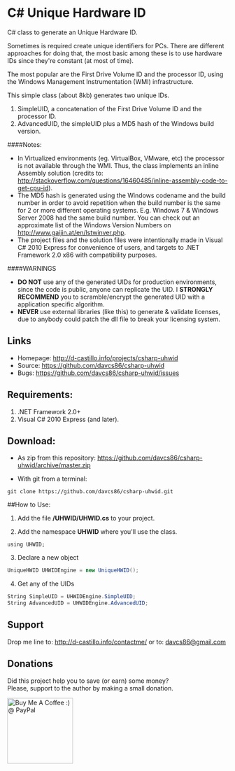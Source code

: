C# Unique Hardware ID
============

C# class to generate an Unique Hardware ID.

Sometimes is required create unique identifiers for PCs. There are different approaches for doing that, the most basic among these is to use hardware IDs since they're constant (at most of time).

The most popular are the First Drive Volume ID and the processor ID, using the Windows Management Instrumentation (WMI) infrastructure.

This simple class (about 8kb) generates two unique IDs.

1. SimpleUID, a concatenation of the First Drive Volume ID and the processor ID.
2. AdvancedUID, the simpleUID plus a MD5 hash of the Windows build version.

####Notes:

* In Virtualized environments (eg. VirtualBox, VMware, etc) the processor is not available through the WMI. Thus, the class implements an inline Assembly solution (credits to: <http://stackoverflow.com/questions/16460485/inline-assembly-code-to-get-cpu-id>).
* The MD5 hash is generated using the Windows codename and the build number in order to avoid repetition when the build number is the same for 2 or more different operating systems. E.g. Windows 7 & Windows Server 2008 had the same build number. You can check out an approximate list of the Windows Version Numbers on <http://www.gaijin.at/en/lstwinver.php>.
* The project files and the solution files were intentionally made in Visual C# 2010 Express for convenience of users, and targets to .NET Framework 2.0 x86 with compatibility purposes.

####WARNINGS

* **DO NOT** use any of the generated UIDs for production environments, since the code is public, anyone can replicate the UID. I **STRONGLY RECOMMEND** you to scramble/encrypt the generated UID with a application specific algorithm.
* **NEVER** use external libraries (like this) to generate & validate licenses, due to anybody could patch the dll file to break your licensing system.

## Links

* Homepage: <http://d-castillo.info/projects/csharp-uhwid>
* Source: <https://github.com/davcs86/csharp-uhwid>
* Bugs:   <https://github.com/davcs86/csharp-uhwid/issues>

## Requirements:

1. .NET Framework 2.0+
2. Visual C# 2010 Express (and later).

## Download:

* As zip from this repository: <https://github.com/davcs86/csharp-uhwid/archive/master.zip>

* With git from a terminal:

```
git clone https://github.com/davcs86/csharp-uhwid.git
```

##How to Use:

1. Add the file **/UHWID/UHWID.cs** to your project.

2. Add the namespace **UHWID** where you'll use the class.

```
using UHWID;
```

3. Declare a new object 

```csharp
UniqueHWID UHWIDEngine = new UniqueHWID();
```

4. Get any of the UIDs

```csharp
String SimpleUID = UHWIDEngine.SimpleUID;
String AdvancedUID = UHWIDEngine.AdvancedUID;
```

## Support

Drop me line to: <http://d-castillo.info/contactme/> or to: davcs86@gmail.com

## Donations

Did this project help you to save (or earn) some money?<br>
Please, support to the author by making a small donation.

<a href='https://www.paypal.com/cgi-bin/webscr?cmd=_s-xclick&hosted_button_id=2PK29ZFPUZ5WL' target='_blank'><img width="150" style='border:0px;width:150px' src='http://ko-fi.com/img/button-4.png' border='0' alt='Buy Me A Coffee :) @ PayPal' /></a>

